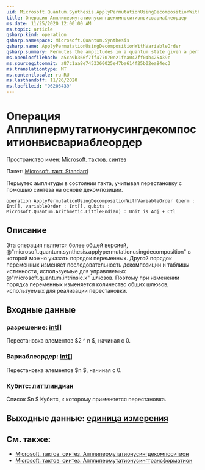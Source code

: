 ```yaml
---
uid: Microsoft.Quantum.Synthesis.ApplyPermutationUsingDecompositionWithVariableOrder
title: Операция Апплипермутатионусингдекомпоситионвисвариаблеордер
ms.date: 11/25/2020 12:00:00 AM
ms.topic: article
qsharp.kind: operation
qsharp.namespace: Microsoft.Quantum.Synthesis
qsharp.name: ApplyPermutationUsingDecompositionWithVariableOrder
qsharp.summary: Permutes the amplitudes in a quantum state given a permutation using decomposition-based synthesis.
ms.openlocfilehash: a5ca9b366f7ff477070e21fea047ff04b425439c
ms.sourcegitcommit: a87c1aa8e7453360025e47ba614f25b02ea84ec3
ms.translationtype: MT
ms.contentlocale: ru-RU
ms.lasthandoff: 11/26/2020
ms.locfileid: "96203439"
---
```

# <a name="applypermutationusingdecompositionwithvariableorder-operation"></a>Операция Апплипермутатионусингдекомпоситионвисвариаблеордер

Пространство имен: [Microsoft. тактов. синтез](xref:Microsoft.Quantum.Synthesis)

Пакет: [Microsoft. такт. Standard](https://nuget.org/packages/Microsoft.Quantum.Standard)


Пермутес амплитуды в состоянии такта, учитывая перестановку с помощью синтеза на основе декомпозиции.

```qsharp
operation ApplyPermutationUsingDecompositionWithVariableOrder (perm : Int[], variableOrder : Int[], qubits : Microsoft.Quantum.Arithmetic.LittleEndian) : Unit is Adj + Ctl
```


## <a name="description"></a>Описание

Эта операция является более общей версией, @"microsoft.quantum.synthesis.applypermutationusingdecomposition" в которой можно указать порядок переменных. Другой порядок переменных изменяет последовательность декомпозиции и таблицы истинности, используемые для управляемых @"microsoft.quantum.intrinsic.x" шлюзов.  Поэтому при изменении порядка переменных изменяется количество общих шлюзов, используемых для реализации перестановки.

## <a name="input"></a>Входные данные

### <a name="perm--int"></a>разрешение: [int](xref:microsoft.quantum.lang-ref.int)[]

Перестановка элементов $2 ^ n $, начиная с 0.


### <a name="variableorder--int"></a>Вариаблеордер: [int](xref:microsoft.quantum.lang-ref.int)[]

Перестановка элементов $n $, начиная с 0.


### <a name="qubits--littleendian"></a>Кубитс: [литтлиндиан](xref:Microsoft.Quantum.Arithmetic.LittleEndian)

Список $n $ Кубитс, к которому применяется перестановка.



## <a name="output--unit"></a>Выходные данные: [единица измерения](xref:microsoft.quantum.lang-ref.unit)



## <a name="see-also"></a>См. также:

- [Microsoft. тактов. синтез. Апплипермутатионусингдекомпоситион](xref:Microsoft.Quantum.Synthesis.ApplyPermutationUsingDecomposition)
- [Microsoft. тактов. синтез. Апплипермутатионусингтрансформатион](xref:Microsoft.Quantum.Synthesis.ApplyPermutationUsingTransformation)